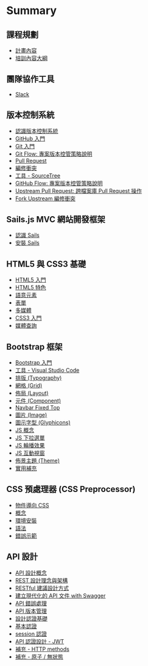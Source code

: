# Summary

## 課程規劃

* [計畫內容](objective.md)
* [培訓內容大綱](outline.md)

## 團隊協作工具

* [Slack](tools/slack/README.md)

## 版本控制系統

* [認識版本控制系統](vcs/README.md)
* [GitHub 入門](vcs/github/README.md)
* [Git 入門](vcs/git/README.md)
* [Git Flow: 專案版本控管策略說明](vcs/git/flow/README.md)
* [Pull Request](vcs/git/pull-request/README.md)
* [編修衝突](vcs/git/conflict/README.md)
* [工具 - SourceTree](tools/sourcetree/README.md)
* [GitHub Flow: 專案版本控管策略說明](vcs/git/githubflow/README.md)
* [Upstream Pull Request: 跨檔案庫 Pull Request 操作](vcs/git/upstream-pull-request/README.md)
* [Fork Upstream 編修衝突](vcs/git/fork-upstream-conflict/README.md)

## Sails.js MVC 網站開發框架

* [認識 Sails](sailsjs/README.md)
* [安裝 Sails](sailsjs/install/README.md)

## HTML5 與 CSS3 基礎

* [HTML5 入門](html5/README.md)
* [HTML5 特色](html5/characteristic/README.md)
* [語意元素](html5/semantic/README.md)
* [表單](html5/form/README.md)
* [多媒體](html5/media/README.md)
* [CSS3 入門](html5/css3/README.md)
* [媒體查詢](html5/mediaqueries/README.md)

## Bootstrap 框架

* [Bootstrap 入門](bootstrap/README.md)
* [工具 - Visual Studio Code](tools/vscode/README.md)
* [排版 (Typography)](bootstrap/typography/README.md)
* [網格 (Grid)](bootstrap/grid/README.md)
* [佈局 (Layout)](bootstrap/layout/README.md)
* [元件 (Component)](bootstrap/components/README.md)
* [Navbar Fixed Top](bootstrap/navbar-fixed-top/README.md)
* [圖片 (Image)](bootstrap/image/README.md)
* [圖示字型 (Glyphicons)](bootstrap/glyphicons/README.md)
* [JS 概念](bootstrap/js/README.md)
* [JS 下拉選單](bootstrap/js-dropdown/README.md)
* [JS 輪播效果](bootstrap/js-carousel/README.md)
* [JS 互動視窗](bootstrap/js-modal/README.md)
* [佈景主題 (Theme)](bootstrap/theme/README.md)
* [實用補充](bootstrap/tips/README.md)

<!--
* [JS 折疊與手風琴效果](bootstrap/js-collapse/README.md)
* [JS 頁籤](bootstrap/js-tab/README.md)
-->

## CSS 預處理器 (CSS Preprocessor)

* [物件導向 CSS](preprocessor/oocss/README.md)
* [概念](preprocessor/README.md)
* [環境安裝](preprocessor/install/README.md)
* [語法](preprocessor/syntax/README.md)
* [錯誤示範](preprocessor/not-good/README.md)

## API 設計

* [API 設計概念](api-design/README.md)
* [REST 設計理念與架構](api-design/rest/README.md)
* [RESTful 建議設計方式](api-design/restful/README.md)
* [建立現代化的 API 文件 with Swagger](api-design/document/README.md)
* [API 錯誤處理](api-design/error/README.md)
* [API 版本管理](api-design/version/README.md)
* [設計認證基礎](api-design/authentication/README.md)
* [基本認證](api-design/authentication/basic.md)
* [session 認證](api-design/authentication/session.md)
* [API 認證設計 - JWT](api-design/authentication/jwt.md)
* [補充 - HTTP methods](api-design/mise/http-methods.md)
* [補充 - 原子 / 無狀態](api-design/mise/README.md)

<!-- * [API 安全](api-design/security/README.md) -->

<!--
* [XSS 攻擊](api-design/security/attack/xss.md)
* [DOS 攻擊](api-design/security/attack/dos.md)
* [CSRF 攻擊](api-design/security/attack/csrf.md)
* [SQL Injection](api-design/security/attack/sql-injection.md)
 -->

<!--
* [補充](api-design/mise/README.md)
* [GraphQL](api-design/graphql/README.md)
-->
